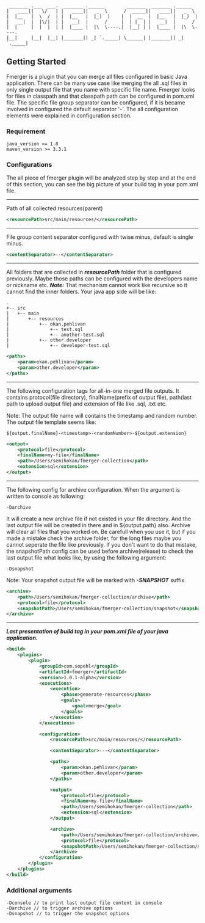 ```
 _______ .___  ___.  _______ .______        _______  _______ .______
|   ____||   \/   | |   ____||   _  \      /  _____||   ____||   _  \
|  |__   |  \  /  | |  |__   |  |_)  |    |  |  __  |  |__   |  |_)  |
|   __|  |  |\/|  | |   __|  |      /     |  | |_ | |   __|  |      /
|  |     |  |  |  | |  |____ |  |\  \----.|  |__| | |  |____ |  |\  \----.
|__|     |__|  |__| |_______|| _| `._____| \______| |_______|| _| `._____|

```

## Getting Started
Fmerger is a plugin that you can merge all files configured in basic Java application. There can be many
use case like merging the all .sql files in only single output file that you name with specific file name.
Fmerger looks for files in classpath and that classpath path can be configured in pom.xml file. The
specific file group separator can be configured, if it is became involved in configured the default separator '-'. The all configuration elements were explained in configuration section.

### Requirement

	java_version >= 1.8
	maven_version >= 3.3.1

### Configurations

The all piece of fmerger plugin will be analyzed step by step and at the end of this section, you can see the big picture of your build tag in your pom.xml file.

---

Path of all collected resources(parent) 
```xml
<resourcePath>src/main/resources/</resourcePath>
```

---

File group content separator configured with twise minus, default is single minus. 
```xml
<contentSeparator>--</contentSeparator>
```

---

All folders that are collected in ***resourcePath*** folder that is configured previously. Maybe those paths can be configured with the developers name or nickname etc.
***Note:*** That mechanism cannot work like recursive so it cannot find the inner folders.
Your java app side will be like:

```
.
+-- src
|   +-- main
|   	+-- resources
|   		+-- okan.pehlivan
|   			+-- test.sql
|   			+-- another-test.sql
|   		+-- other.developer
|   			+-- developer-test.sql

```

```xml
<paths>
	<param>okan.pehlivan</param>
    <param>other.developer</param>
</paths>
```

---

The following configuration tags for all-in-one merged file outputs. It contains protocol(file directory), finalName(prefix of output file), 
path(last path to upload output file) and extension of file like .sql, .txt etc.

Note: The output file name will contains the timestamp and random number. The output file template seems like:

	${output.finalName}-<timestamp>-<randomNumber>-${output.extension}

```xml
<output>
    <protocol>file</protocol>
    <finalName>my-file</finalName>
    <path>/Users/semihokan/fmerger-collection</path>
    <extension>sql</extension>
</output>
```

---

The following config for archive configuration. When the argument is written to console as following: 

	-Darchive

It will create a new archive file if not existed in your file directory. And the last output file will be created in there and in ${output.path} also. Archive will clear all files that you worked on. Be carefull when you use it, but if you made a mistake check the archive folder, for the long files maybe you cannot seperate the file like previously. If you don't want to do that mistake, the snapshotPath config can be used before archive(release) to check the last output file what looks like, by using the following argument:

	-Dsnapshot

Note: Your snapshot output file will be marked with ***-SNAPSHOT*** suffix.

```xml
<archive>
    <path>/Users/semihokan/fmerger-collection/archive</path>
    <protocol>file</protocol>
    <snapshotPath>/Users/semihokan/fmerger-collection/snapshot</snapshotPath>
</archive>
```

---
***Last presentation of build tag in your pom.xml file of your java application.***

```xml
<build>
    <plugins>
        <plugin>
            <groupId>com.sopehl</groupId>
            <artifactId>fmerger</artifactId>
            <version>1.0.1-alpha</version>
            <executions>
                <execution>
                    <phase>generate-resources</phase>
                    <goals>
                        <goal>merge</goal>
                    </goals>
                </execution>
            </executions>

            <configuration>
                <resourcePath>src/main/resources/</resourcePath>

                <contentSeparator>---</contentSeparator>

                <paths>
                    <param>okan.pehlivan</param>
                    <param>other.developer</param>
                </paths>

                <output>
                    <protocol>file</protocol>
                    <finalName>my-file</finalName>
                    <path>/Users/semihokan/fmerger-collection</path>
                    <extension>sql</extension>
                </output>

                <archive>
                    <path>/Users/semihokan/fmerger-collection/archive</path>
                    <protocol>file</protocol>
                    <snapshotPath>/Users/semihokan/fmerger-collection/snapshot</snapshotPath>
                </archive>
            </configuration>
        </plugin>
    </plugins>
</build>

```

### Additional arguments
	-Dconsole // to print last output file content in console
	-Darchive // to trigger archive options
	-Dsnapshot // to trigger the snapshot options
	